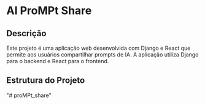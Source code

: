 # AI ProMPt Share

## Descrição

Este projeto é uma aplicação web desenvolvida com Django e React que permite aos usuários compartilhar prompts de IA. A aplicação utiliza Django para o backend e React para o frontend.

## Estrutura do Projeto

"# proMPt_share" 
